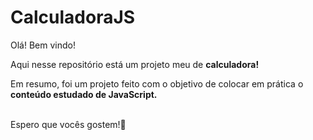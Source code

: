 # CalculadoraJS

Olá! Bem vindo!

Aqui nesse repositório está um projeto meu de <strong>calculadora!</strong><br>

Em resumo, foi um projeto feito com o objetivo de colocar em prática o <strong>conteúdo estudado de JavaScript.</strong><br>
<br>

Espero que vocês gostem!🤗
